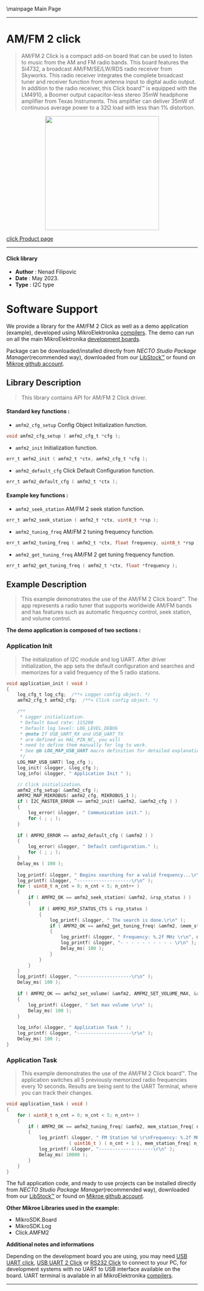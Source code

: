 \mainpage Main Page

---
# AM/FM 2 click

> AM/FM 2 Click is a compact add-on board that can be used to listen to music from the AM and FM radio bands. 
> This board features the Si4732, a broadcast AM/FM/SE/LW/RDS radio receiver from Skyworks. 
> This radio receiver integrates the complete broadcast tuner and receiver function from antenna input 
> to digital audio output. In addition to the radio receiver, this Click board™ is equipped with the LM4910, 
> a Boomer output capacitor-less stereo 35mW headphone amplifier from Texas Instruments. 
> This amplifier can deliver 35mW of continuous average power to a 32Ω load with less than 1% distortion.

<p align="center">
  <img src="https://download.mikroe.com/images/click_for_ide/amfm2_click.png" height=300px>
</p>

[click Product page](https://www.mikroe.com/amfm-2-click)

---


#### Click library

- **Author**        : Nenad Filipovic
- **Date**          : May 2023.
- **Type**          : I2C type


# Software Support

We provide a library for the AM/FM 2 Click
as well as a demo application (example), developed using MikroElektronika
[compilers](https://www.mikroe.com/necto-studio).
The demo can run on all the main MikroElektronika [development boards](https://www.mikroe.com/development-boards).

Package can be downloaded/installed directly from *NECTO Studio Package Manager*(recommended way), downloaded from our [LibStock&trade;](https://libstock.mikroe.com) or found on [Mikroe github account](https://github.com/MikroElektronika/mikrosdk_click_v2/tree/master/clicks).

## Library Description

> This library contains API for AM/FM 2 Click driver.

#### Standard key functions :

- `amfm2_cfg_setup` Config Object Initialization function.
```c
void amfm2_cfg_setup ( amfm2_cfg_t *cfg );
```

- `amfm2_init` Initialization function.
```c
err_t amfm2_init ( amfm2_t *ctx, amfm2_cfg_t *cfg );
```

- `amfm2_default_cfg` Click Default Configuration function.
```c
err_t amfm2_default_cfg ( amfm2_t *ctx );
```

#### Example key functions :

- `amfm2_seek_station` AM/FM 2 seek station function.
```c
err_t amfm2_seek_station ( amfm2_t *ctx, uint8_t *rsp );
```

- `amfm2_tuning_freq` AM/FM 2 tuning frequency function.
```c
err_t amfm2_tuning_freq ( amfm2_t *ctx, float frequency, uint8_t *rsp );
```

- `amfm2_get_tuning_freq` AM/FM 2 get tuning frequency function.
```c
err_t amfm2_get_tuning_freq ( amfm2_t *ctx, float *frequency );
```

## Example Description

> This example demonstrates the use of the AM/FM 2 Click board™.
> The app represents a radio tuner that supports worldwide AM/FM bands 
> and has features such as automatic frequency control, seek station, and volume control.

**The demo application is composed of two sections :**

### Application Init

> The initialization of I2C module and log UART.
> After driver initialization, the app sets the default configuration 
> and searches and memorizes for a valid frequency of the 5 radio stations.

```c
void application_init ( void ) 
{
    log_cfg_t log_cfg;  /**< Logger config object. */
    amfm2_cfg_t amfm2_cfg;  /**< Click config object. */

    /** 
     * Logger initialization.
     * Default baud rate: 115200
     * Default log level: LOG_LEVEL_DEBUG
     * @note If USB_UART_RX and USB_UART_TX 
     * are defined as HAL_PIN_NC, you will 
     * need to define them manually for log to work. 
     * See @b LOG_MAP_USB_UART macro definition for detailed explanation.
     */
    LOG_MAP_USB_UART( log_cfg );
    log_init( &logger, &log_cfg );
    log_info( &logger, " Application Init " );

    // Click initialization.
    amfm2_cfg_setup( &amfm2_cfg );
    AMFM2_MAP_MIKROBUS( amfm2_cfg, MIKROBUS_1 );
    if ( I2C_MASTER_ERROR == amfm2_init( &amfm2, &amfm2_cfg ) ) 
    {
        log_error( &logger, " Communication init." );
        for ( ; ; );
    }
    
    if ( AMFM2_ERROR == amfm2_default_cfg ( &amfm2 ) )
    {
        log_error( &logger, " Default configuration." );
        for ( ; ; );
    }
    Delay_ms ( 100 );
    
    log_printf( &logger, " Begins searching for a valid frequency...\r\n" );
    log_printf( &logger, "--------------------\r\n" );
    for ( uint8_t n_cnt = 0; n_cnt < 5; n_cnt++ )
    {
        if ( AMFM2_OK == amfm2_seek_station( &amfm2, &rsp_status ) )
        {
            if ( AMFM2_RSP_STATUS_CTS & rsp_status )
            {
                log_printf( &logger, " The search is done.\r\n" );
                if ( AMFM2_OK == amfm2_get_tuning_freq( &amfm2, &mem_station_freq[ n_cnt ] ) )
                {
                    log_printf( &logger, " Frequency: %.2f MHz \r\n", mem_station_freq[ n_cnt ] );
                    log_printf( &logger, "- - - - - - - - - - \r\n" );
                    Delay_ms( 100 );
                }
            }
        }
    }
    log_printf( &logger, "--------------------\r\n" );
    Delay_ms( 100 );
    
    if ( AMFM2_OK == amfm2_set_volume( &amfm2, AMFM2_SET_VOLUME_MAX, &rsp_status ) )
    {
        log_printf( &logger, " Set max volume \r\n" );
        Delay_ms( 100 );
    }
    
    log_info( &logger, " Application Task " );
    log_printf( &logger, "--------------------\r\n" );
    Delay_ms( 100 );
}
```

### Application Task

> This example demonstrates the use of the AM/FM 2 Click board™.
> The application switches all 5 previously memorized radio frequencies every 10 seconds.
> Results are being sent to the UART Terminal, where you can track their changes.

```c
void application_task ( void ) 
{
    for ( uint8_t n_cnt = 0; n_cnt < 5; n_cnt++ )
    {
        if ( AMFM2_OK == amfm2_tuning_freq( &amfm2, mem_station_freq[ n_cnt ], &rsp_status ) )
        {
            log_printf( &logger, " FM Station %d \r\nFrequency: %.2f MHz\r\n", 
                       ( uint16_t ) ( n_cnt + 1 ), mem_station_freq[ n_cnt ] );
            log_printf( &logger, "--------------------\r\n" );
            Delay_ms( 10000 );
        }
    }
}
```

The full application code, and ready to use projects can be installed directly from *NECTO Studio Package Manager*(recommended way), downloaded from our [LibStock&trade;](https://libstock.mikroe.com) or found on [Mikroe github account](https://github.com/MikroElektronika/mikrosdk_click_v2/tree/master/clicks).

**Other Mikroe Libraries used in the example:**

- MikroSDK.Board
- MikroSDK.Log
- Click.AMFM2

**Additional notes and informations**

Depending on the development board you are using, you may need
[USB UART click](https://www.mikroe.com/usb-uart-click),
[USB UART 2 Click](https://www.mikroe.com/usb-uart-2-click) or
[RS232 Click](https://www.mikroe.com/rs232-click) to connect to your PC, for
development systems with no UART to USB interface available on the board. UART
terminal is available in all MikroElektronika
[compilers](https://shop.mikroe.com/compilers).

---
